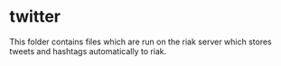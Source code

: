 # twitter

This folder contains files which are run on the riak server which 
stores tweets and hashtags automatically to riak.

